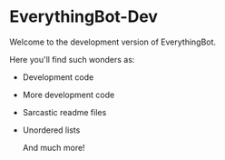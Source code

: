 # EverythingBot-Dev

  Welcome to the development version of EverythingBot.
  
  Here you'll find such wonders as:
* Development code
* More development code
* Sarcastic readme files
* Unordered lists

  And much more!
